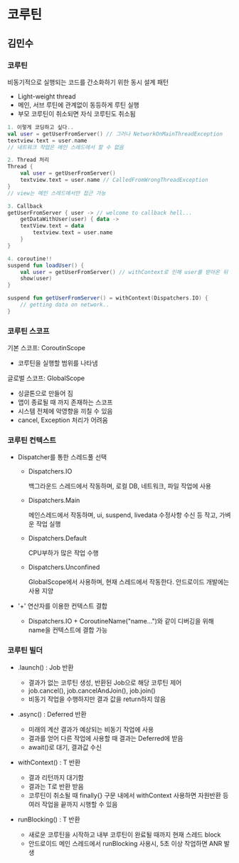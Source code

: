 # 코루틴
## 김민수

### 코루틴

비동기적으로 실행되는 코드를 간소화하기 위한 동시 설계 패턴

- Light-weight thread
- 메인, 서브 루틴에 관계없이 동등하게 루틴 실행
- 부모 코루틴이 취소되면 자식 코루틴도 취소됨

``` kotlin
1. 이렇게 코딩하고 싶다..
val user = getUserFromServer() // 그러나 NetworkOnMainThreadException
textview.text = user.name
// 네트워크 작업은 메인 스레드에서 할 수 없음

2. Thread 처리
Thread {
	val user = getUserFromServer()
	textview.text = user.name // CalledFromWrongThreadException
}
// view는 메인 스레드에서만 접근 가능

3. Callback
getUserFromServer { user -> // welcome to callback hell...
    getDataWithUser(user) { data ->
	textView.text = data	                          
      	textview.text = user.name
    }
}

4. coroutine!!
suspend fun loadUser() {
	val user = getUserFromServer() // withContext로 인해 user를 받아온 뒤 show() 실행
	show(user)
}

suspend fun getUserFromServer() = withContext(Dispatchers.IO) {
	// getting data on network..
}
```

### 코루틴 스코프

기본 스코프: CoroutinScope

- 코루틴을 실행할 범위를 나타냄

글로벌 스코프: GlobalScope

- 싱글톤으로 만들어 짐
- 앱이 종료될 때 까지 존재하는 스코프
- 시스템 전체에 악영향을 끼칠 수 있음
- cancel, Exception 처리가 어려움



### 코루틴 컨텍스트

- Dispatcher를 통한 스레드풀 선택

  - Dispatchers.IO

    백그라운드 스레드에서 작동하며, 로컬 DB, 네트워크, 파일 작업에 사용

  - Dispatchers.Main

    메인스레드에서 작동하며, ui, suspend, livedata 수정사항 수신 등 작고, 가벼운 작업 실행

  - Dispatchers.Default

    CPU부하가 많은 작업 수행

  - Dispatchers.Unconfined

    GlobalScope에서 사용하며, 현재 스레드에서 작동한다. 안드로이드 개발에는 사용 지양

- '+' 연산자를 이용한 컨텍스트 결합

  - Dispatchers.IO + CoroutineName("name...")와 같이 디버깅을 위해 name을 컨텍스트에 결합 가능



### 코루틴 빌더

- .launch() : Job 반환
  - 결과가 없는 코루틴 생성, 반환된 Job으로 해당 코루틴 제어
  - job.cancel(), job.cancelAndJoin(), job.join()
  - 비동기 작업을 수행하지만 결과 값을 return하지 않음

- .async() : Deferred<T> 반환
  - 미래의 계산 결과가 예상되는 비동기 작업에 사용
  - 결과를 얻어 다른 작업에 사용할 때 결과는 Deferred<T>에 받음
  - await()로 대기, 결과값 수신
- withContext() : T 반환
  - 결과 리턴까지 대기함
  - 결과는 T로 반환 받음
  - 코루틴이 취소될 때 finally{} 구문 내에서 withContext 사용하면 자원반환 등 여러 작업을 끝까지 시행할 수 있음
- runBlocking() : T 반환
  - 새로운 코루틴을 시작하고 내부 코루틴이 완료될 때까지 현재 스레드 block
  - 안드로이드 메인 스레드에서 runBlocking 사용시, 5초 이상 작업하면 ANR 발생

